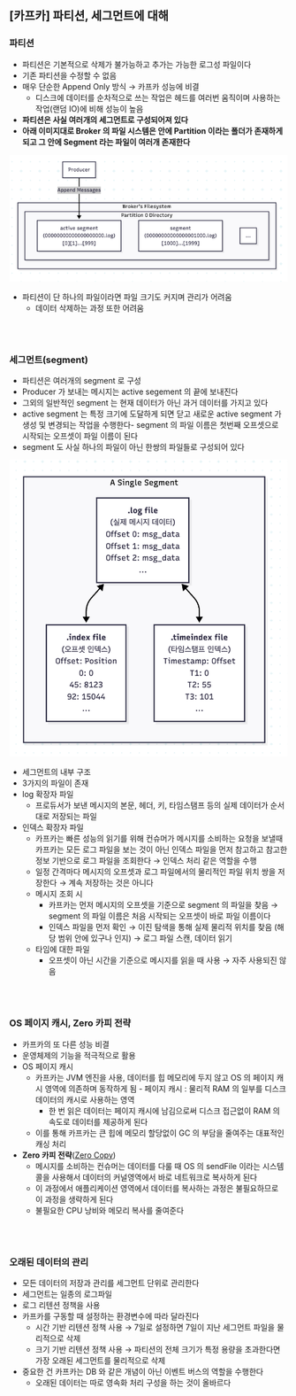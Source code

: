 ## [카프카] 파티션, 세그먼트에 대해

### 파티션

- 파티션은 기본적으로 삭제가 불가능하고 추가는 가능한 로그성 파일이다 
- 기존 파티션을 수정할 수 없음 
- 매우 단순한 Append Only 방식 → 카프카 성능에 비결 
    - 디스크에 데이터를 순차적으로 쓰는 작업은 헤드를 여러번 움직이며 사용하는 작업(랜덤 IO)에 비해 성능이 높음 
- **파티션은 사실 여러개의 세그먼트로 구성되어져 있다**
- **아래 이미지대로 Broker 의 파일 시스템은 안에 Partition 이라는 폴더가 존재하게 되고 그 안에 Segment 라는 파일이 여러개 존재한다**

![partition_segment](./img/partition_segment.png)

- 파티션이 단 하나의 파일이라면 파일 크기도 커지며 관리가 어려움 
    - 데이터 삭제하는 과정 또한 어려움 

</br>
</br>

### 세그먼트(segment)

- 파티션은 여러개의 segment 로 구성 
- Producer 가 보내는 메시지는 active segement 의 끝에 보내진다 
- 그외의 일반적인 segment 는 현재 데이터가 아닌 과거 데이터를 가지고 있다 
- active segment 는 특정 크기에 도달하게 되면 닫고 새로운 active segment 가 생성 및 변경되는 작업을 수행한다- segment 의 파일 이름은 첫번째 오프셋으로 시작되는 오프셋이 파일 이름이 된다 
- segment 도 사실 하나의 파일이 아닌 한쌍의 파일들로 구성되어 있다

![segment_architecture](./img/segment_architecture.png)

- 세그먼트의 내부 구조 
- 3가지의 파일이 존재 
- log 확장자 파일 
    - 프로듀서가 보낸 메시지의 본문, 헤더, 키, 타임스탬프 등의 실제 데이터가 순서대로 저장되는 파일 
- 인덱스 확장자 파일 
    - 카프카는 빠른 성능의 읽기를 위해 컨슈머가 메시지를 소비하는 요청을 보낼때 카프카는 모든 로그 파일을 보는 것이 아닌 인덱스 파일을 먼저 참고하고 참고한 정보 기반으로 로그 파일을 조회한다 → 인덱스 처리 같은 역할을 수행 
    - 일정 간격마다 메시지의 오프셋과 로그 파일에서의 물리적인 파일 위치 쌍을 저장한다 → 계속 저장하는 것은 아니다 
    - 메시지 조회 시
        - 카프카는 먼저 메시지의 오프셋을 기준으로 segment 의 파일을 찾음 → segment 의 파일 이름은 처음 시작되는 오프셋이 바로 파일 이름이다 
        - 인덱스 파일을 먼저 확인 → 이진 탐색을 통해 실제 물리적 위치를 찾음 (해당 범위 안에 있구나 인지) → 로그 파일 스캔, 데이터 읽기 
    - 타임에 대한 파일 
        - 오프셋이 아닌 시간을 기준으로 메시지를 읽을 때 사용 → 자주 사용되진 않음 

</br>
</br>

### OS 페이지 캐시, Zero 카피 전략 

- 카프카의 또 다른 성능 비결 
- 운영체제의 기능을 적극적으로 활용 
- OS 페이지 캐시 
    - 카프카는 JVM 엔진을 사용, 데이터를 힙 메모리에 두지 않고 OS 의 페이지 캐시 영역에 의존하며 동작하게 됨    - 페이지 캐시 : 물리적 RAM 의 일부를 디스크 데이터의 캐시로 사용하는 영역 
        - 한 번 읽은 데이터는 페이지 캐시에 남김으로써 디스크 접근없이 RAM 의 속도로 데이터를 제공하게 된다 
    - 이를 통해 카프카는 큰 힙에 메모리 할당없이 GC 의 부담을 줄여주는 대표적인 캐싱 처리 
- **Zero 카피 전략**([Zero Copy](https://ego2-1.tistory.com/34))
    - 메시지를 소비하는 컨슈머는 데이터를 다룰 때 OS 의 sendFile 이라는 시스템 콜을 사용해서 데이터의 커널영역에서 바로 네트워크로 복사하게 된다 
    - 이 과정에서 애플리케이션 영역에서 데이터를 복사하는 과정은 불필요하므로 이 과정을 생략하게 된다 
    - 불필요한 CPU 낭비와 메모리 복사를 줄여준다 

</br>
</br>

### 오래된 데이터의 관리 

- 모든 데이터의 저장과 관리를 세그먼트 단위로 관리한다 
- 세그먼트는 일종의 로그파일 
- 로그 리텐션 정책을 사용 
- 카프카를 구동할 때 설정하는 환경변수에 따라 달라진다 
    - 시간 기반 리텐션 정책 사용 → 7일로 설정하면 7일이 지난 세그먼트 파일을 물리적으로 삭제 
    - 크기 기반 리텐션 정책 사용 → 파티션의 전체 크기가 특정 용량을 초과한다면 가장 오래된 세그먼트를 물리적으로 삭제 
- 중요한 건 카프카는 DB 와 같은 개념이 아닌 이벤트 버스의 역할을 수행한다 
    - 오래된 데이터는 따로 영속화 처리 구성을 하는 것이 올바르다 
